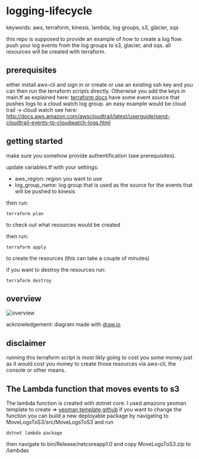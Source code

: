 # logging-lifecycle

keywords: aws, terraform, kinesis, lambda, log groups, s3, glacier, sqs

this repo is supposed to provide an example of how to create a log flow. push your log events from the log groups to s3, glacier, and sqs.
all resources will be created with terraform. 

## prerequisites

either install aws-cli and sign in or create or use an existing ssh key and you can then run the terraform scripts directly. Otherwise you add the keys in main.tf as explained here: [terraform docs](https://www.terraform.io/docs/providers/aws/index.html)
have some event source that pushes logs to a cloud watch log group. an easy example would be cloud trail -> cloud watch see here: http://docs.aws.amazon.com/awscloudtrail/latest/userguide/send-cloudtrail-events-to-cloudwatch-logs.html

## getting started

make sure you somehow provide authentification (see prerequisites).

update variables.tf with your settings:

* aws_region: region you want to use
* log_group_name: log group that is used as the source for the events that will be pushed to kinesis

then run:

    terraform plan

to check out what resources would be created

then run: 

    terraform apply

to create the resources (this can take a couple of minutes)


if you want to destroy the resources run:

    terraform destroy


## overview

![overview](logging-lifecyle.png)

acknowledgement: diagram made with [draw.io](https://www.draw.io)


## disclaimer

running this terraform script is most likly going to cost you some money just as it would cost you money to create those resources via aws-cli, the console or other means.


## The Lambda function that moves events to s3

The lambda function is created with dotnet core. I used amazons yeoman template to create => [yeoman template github](https://github.com/aws/aws-lambda-dotnet/tree/master/Blueprints)
if you want to change the function you can build a new deployable package by navigating to MoveLogsToS3/src/MoveLogsToS3 and run 

    dotnet lambda package

then navigate to bin/Release/netcoreapp1.0 and copy MoveLogsToS3.zip to /lambdas

